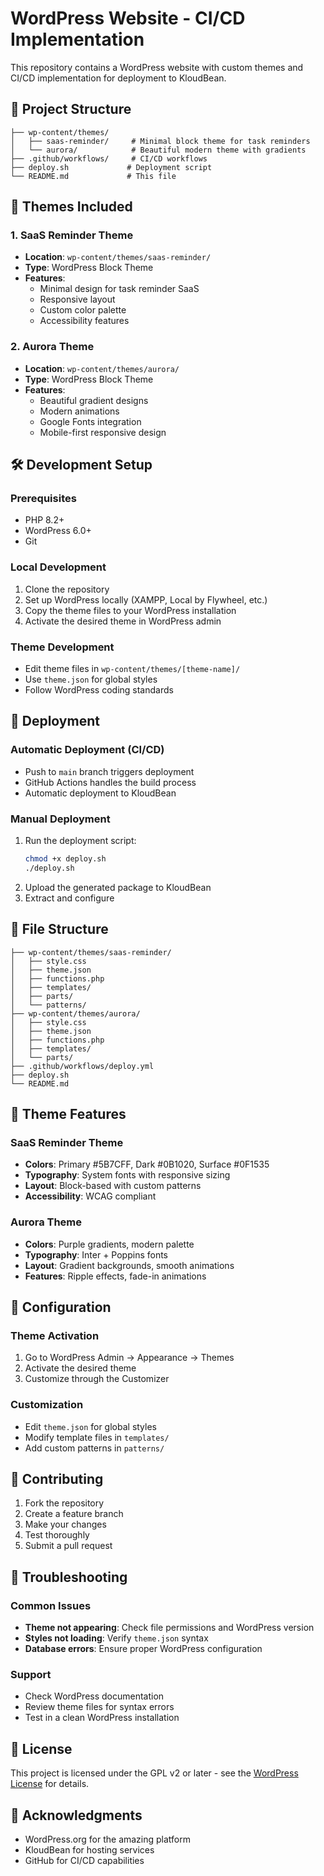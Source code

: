 # WordPress Website - CI/CD Implementation

This repository contains a WordPress website with custom themes and CI/CD implementation for deployment to KloudBean.

## 🎯 Project Structure

```
├── wp-content/themes/
│   ├── saas-reminder/     # Minimal block theme for task reminders
│   └── aurora/            # Beautiful modern theme with gradients
├── .github/workflows/     # CI/CD workflows
├── deploy.sh             # Deployment script
└── README.md             # This file
```

## 🚀 Themes Included

### 1. SaaS Reminder Theme
- **Location**: `wp-content/themes/saas-reminder/`
- **Type**: WordPress Block Theme
- **Features**: 
  - Minimal design for task reminder SaaS
  - Responsive layout
  - Custom color palette
  - Accessibility features

### 2. Aurora Theme
- **Location**: `wp-content/themes/aurora/`
- **Type**: WordPress Block Theme
- **Features**:
  - Beautiful gradient designs
  - Modern animations
  - Google Fonts integration
  - Mobile-first responsive design

## 🛠️ Development Setup

### Prerequisites
- PHP 8.2+
- WordPress 6.0+
- Git

### Local Development
1. Clone the repository
2. Set up WordPress locally (XAMPP, Local by Flywheel, etc.)
3. Copy the theme files to your WordPress installation
4. Activate the desired theme in WordPress admin

### Theme Development
- Edit theme files in `wp-content/themes/[theme-name]/`
- Use `theme.json` for global styles
- Follow WordPress coding standards

## 🚀 Deployment

### Automatic Deployment (CI/CD)
- Push to `main` branch triggers deployment
- GitHub Actions handles the build process
- Automatic deployment to KloudBean

### Manual Deployment
1. Run the deployment script:
   ```bash
   chmod +x deploy.sh
   ./deploy.sh
   ```
2. Upload the generated package to KloudBean
3. Extract and configure

## 📁 File Structure

```
├── wp-content/themes/saas-reminder/
│   ├── style.css
│   ├── theme.json
│   ├── functions.php
│   ├── templates/
│   ├── parts/
│   └── patterns/
├── wp-content/themes/aurora/
│   ├── style.css
│   ├── theme.json
│   ├── functions.php
│   ├── templates/
│   └── parts/
├── .github/workflows/deploy.yml
├── deploy.sh
└── README.md
```

## 🎨 Theme Features

### SaaS Reminder Theme
- **Colors**: Primary #5B7CFF, Dark #0B1020, Surface #0F1535
- **Typography**: System fonts with responsive sizing
- **Layout**: Block-based with custom patterns
- **Accessibility**: WCAG compliant

### Aurora Theme
- **Colors**: Purple gradients, modern palette
- **Typography**: Inter + Poppins fonts
- **Layout**: Gradient backgrounds, smooth animations
- **Features**: Ripple effects, fade-in animations

## 🔧 Configuration

### Theme Activation
1. Go to WordPress Admin → Appearance → Themes
2. Activate the desired theme
3. Customize through the Customizer

### Customization
- Edit `theme.json` for global styles
- Modify template files in `templates/`
- Add custom patterns in `patterns/`

## 📝 Contributing

1. Fork the repository
2. Create a feature branch
3. Make your changes
4. Test thoroughly
5. Submit a pull request

## 🐛 Troubleshooting

### Common Issues
- **Theme not appearing**: Check file permissions and WordPress version
- **Styles not loading**: Verify `theme.json` syntax
- **Database errors**: Ensure proper WordPress configuration

### Support
- Check WordPress documentation
- Review theme files for syntax errors
- Test in a clean WordPress installation

## 📄 License

This project is licensed under the GPL v2 or later - see the [WordPress License](https://wordpress.org/about/license/) for details.

## 🙏 Acknowledgments

- WordPress.org for the amazing platform
- KloudBean for hosting services
- GitHub for CI/CD capabilities
